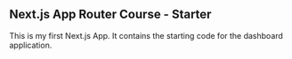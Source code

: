 ## Next.js App Router Course - Starter

This is my first Next.js App. It contains the starting code for the dashboard application.

